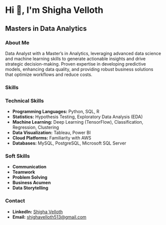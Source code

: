 # Hi 👋, I'm Shigha Velloth

## Masters in Data Analytics

### About Me
Data Analyst with a Master’s in Analytics, leveraging advanced data science and machine learning skills to generate actionable insights and drive strategic decision-making. Proven expertise in developing predictive models, enhancing data quality, and providing robust business solutions that optimize workflows and reduce costs.

### Skills
### Technical Skills
* **Programming Languages:** Python, SQL, R
* **Statistics:** Hypothesis Testing, Exploratory Data Analysis (EDA)
* **Machine Learning:** Deep Learning (TensorFlow), Classification, Regression, Clustering
* **Data Visualization:** Tableau, Power BI
* **Cloud Platforms:** Familiarity with AWS
* **Databases:** MySQL, PostgreSQL, Microsoft SQL Server 

### Soft Skills
* **Communication**
* **Teamwork**
* **Problem Solving**
* **Business Acumen**
* **Data Storytelling**

### Contact
* **LinkedIn:** [Shigha Velloth](https://www.linkedin.com/in/shighavelloth)
* **Email:** shighavelloth513@gmail.com

